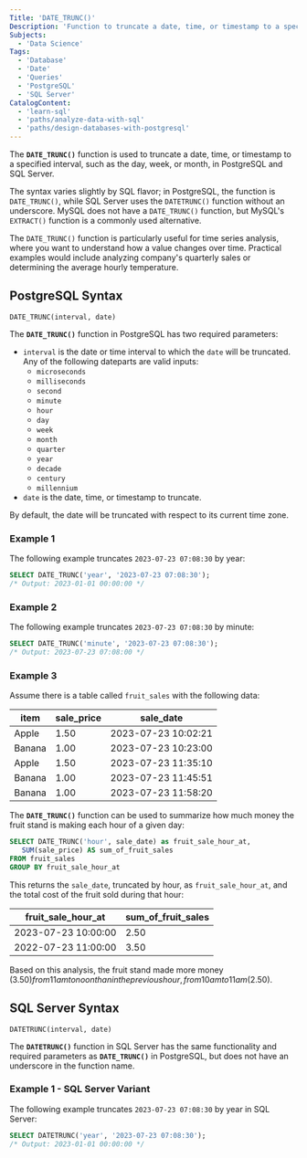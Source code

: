 ```yaml
---
Title: 'DATE_TRUNC()'
Description: 'Function to truncate a date, time, or timestamp to a specified interval (e.g. day or week). Available in PostgreSQL and SQL Server.'
Subjects:
  - 'Data Science'
Tags:
  - 'Database'
  - 'Date'
  - 'Queries'
  - 'PostgreSQL'
  - 'SQL Server'
CatalogContent:
  - 'learn-sql'
  - 'paths/analyze-data-with-sql'
  - 'paths/design-databases-with-postgresql'
---
```


The **`DATE_TRUNC()`** function is used to truncate a date, time, or timestamp to a specified interval, such as the day, week, or month, in PostgreSQL and SQL Server.

The syntax varies slightly by SQL flavor; in PostgreSQL, the function is `DATE_TRUNC()`, while SQL Server uses the `DATETRUNC()` function without an underscore. MySQL does not have a `DATE_TRUNC()` function, but MySQL's `EXTRACT()` function is a commonly used alternative.

The `DATE_TRUNC()` function is particularly useful for time series analysis, where you want to understand how a value changes over time. Practical examples would include analyzing company's quarterly sales or determining the average hourly temperature.

## PostgreSQL Syntax

```pseudo
DATE_TRUNC(interval, date)
```

The **`DATE_TRUNC()`** function in PostgreSQL has two required parameters:

- `interval` is the date or time interval to which the `date` will be truncated. Any of the following dateparts are valid inputs:
  - `microseconds`
  - `milliseconds`
  - `second`
  - `minute`
  - `hour`
  - `day`
  - `week`
  - `month`
  - `quarter`
  - `year`
  - `decade`
  - `century`
  - `millennium`
- `date` is the date, time, or timestamp to truncate.

By default, the date will be truncated with respect to its current time zone.

### Example 1

The following example truncates `2023-07-23 07:08:30` by year:

```sql
SELECT DATE_TRUNC('year', '2023-07-23 07:08:30');
/* Output: 2023-01-01 00:00:00 */
```

### Example 2

The following example truncates `2023-07-23 07:08:30` by minute:

```sql
SELECT DATE_TRUNC('minute', '2023-07-23 07:08:30');
/* Output: 2023-07-23 07:08:00 */
```

### Example 3

Assume there is a table called `fruit_sales` with the following data:

| item   | sale_price | sale_date           |
| ------ | ---------- | ------------------- |
| Apple  | 1.50       | 2023-07-23 10:02:21 |
| Banana | 1.00       | 2023-07-23 10:23:00 |
| Apple  | 1.50       | 2023-07-23 11:35:10 |
| Banana | 1.00       | 2023-07-23 11:45:51 |
| Banana | 1.00       | 2023-07-23 11:58:20 |

The **`DATE_TRUNC()`** function can be used to summarize how much money the fruit stand is making each hour of a given day:

```sql
SELECT DATE_TRUNC('hour', sale_date) as fruit_sale_hour_at,
   SUM(sale_price) AS sum_of_fruit_sales
FROM fruit_sales
GROUP BY fruit_sale_hour_at
```

This returns the `sale_date`, truncated by hour, as `fruit_sale_hour_at`, and the total cost of the fruit sold during that hour:

| fruit_sale_hour_at  | sum_of_fruit_sales |
| ------------------- | ------------------ |
| 2023-07-23 10:00:00 | 2.50               |
| 2022-07-23 11:00:00 | 3.50               |

Based on this analysis, the fruit stand made more money ($3.50) from 11 am to noon than in the previous hour, from 10 am to 11 am ($2.50).

## SQL Server Syntax

```pseudo
DATETRUNC(interval, date)
```

The **`DATETRUNC()`** function in SQL Server has the same functionality and required parameters as **`DATE_TRUNC()`** in PostgreSQL, but does not have an underscore in the function name.

### Example 1 - SQL Server Variant

The following example truncates `2023-07-23 07:08:30` by year in SQL Server:

```sql
SELECT DATETRUNC('year', '2023-07-23 07:08:30');
/* Output: 2023-01-01 00:00:00 */
```
